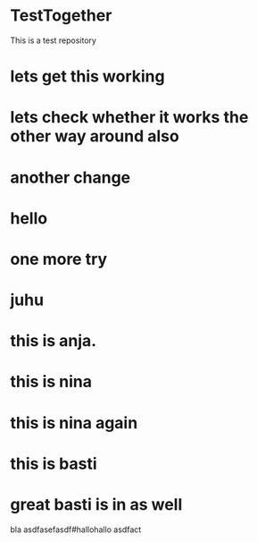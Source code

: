 # TestTogether
This is a test repository
# lets get this working
# lets check whether it works the other way around also
# another change
# hello
# one more try
# juhu
# this is anja.
# this is nina
# this is nina again
# this is basti
# great basti is in as well
bla
asdfasefasdf#hallohallo
asdfact